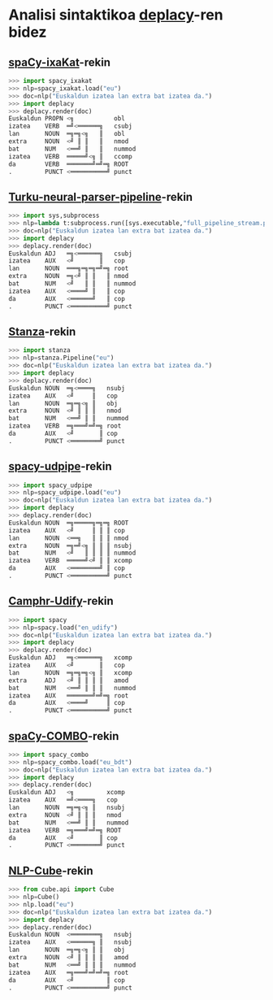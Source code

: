 # Analisi sintaktikoa [deplacy](https://koichiyasuoka.github.io/deplacy/)-ren bidez

## [spaCy-ixaKat](https://github.com/KoichiYasuoka/spaCy-ixaKat)-rekin

```py
>>> import spacy_ixakat
>>> nlp=spacy_ixakat.load("eu")
>>> doc=nlp("Euskaldun izatea lan extra bat izatea da.")
>>> import deplacy
>>> deplacy.render(doc)
Euskaldun PROPN <╗           obl
izatea    VERB  ═╝<══════╗   csubj
lan       NOUN  ═╗═╗<╗   ║   obl
extra     NOUN  <╝ ║ ║   ║   nmod
bat       NUM   <══╝ ║   ║   nummod
izatea    VERB  ═════╝<╗ ║   ccomp
da        VERB  ═══════╝═╝═╗ ROOT
.         PUNCT <══════════╝ punct
```

## [Turku-neural-parser-pipeline](https://turkunlp.org/Turku-neural-parser-pipeline/)-rekin

```py
>>> import sys,subprocess
>>> nlp=lambda t:subprocess.run([sys.executable,"full_pipeline_stream.py","--gpu","-1","--conf","models_eu_bdt/pipelines.yaml"],cwd="Turku-neural-parser-pipeline",input=t,encoding="utf-8",stdout=subprocess.PIPE).stdout
>>> doc=nlp("Euskaldun izatea lan extra bat izatea da.")
>>> import deplacy
>>> deplacy.render(doc)
Euskaldun ADJ   ═╗<══════╗   csubj
izatea    AUX   <╝       ║   cop
lan       NOUN  ═══╗═╗═╗═╝═╗ root
extra     NOUN  ═╗<╝ ║ ║   ║ nmod
bat       NUM   <╝   ║ ║   ║ nummod
izatea    AUX   <════╝ ║   ║ cop
da        AUX   <══════╝   ║ cop
.         PUNCT <══════════╝ punct
```

## [Stanza](https://stanfordnlp.github.io/stanza)-rekin

```py
>>> import stanza
>>> nlp=stanza.Pipeline("eu")
>>> doc=nlp("Euskaldun izatea lan extra bat izatea da.")
>>> import deplacy
>>> deplacy.render(doc)
Euskaldun NOUN  ═╗<════╗   nsubj
izatea    AUX   <╝     ║   cop
lan       NOUN  ═╗═╗<╗ ║   obj
extra     NOUN  <╝ ║ ║ ║   nmod
bat       NUM   <══╝ ║ ║   nummod
izatea    VERB  ═╗═══╝═╝═╗ root
da        AUX   <╝       ║ cop
.         PUNCT <════════╝ punct
```

## [spacy-udpipe](https://github.com/TakeLab/spacy-udpipe)-rekin

```py
>>> import spacy_udpipe
>>> nlp=spacy_udpipe.load("eu")
>>> doc=nlp("Euskaldun izatea lan extra bat izatea da.")
>>> import deplacy
>>> deplacy.render(doc)
Euskaldun NOUN  ═╗═════╗═╗═╗ ROOT
izatea    AUX   <╝     ║ ║ ║ cop
lan       NOUN  <══╗   ║ ║ ║ nmod
extra     NOUN  ═╗═╝<╗ ║ ║ ║ nsubj
bat       NUM   <╝   ║ ║ ║ ║ nummod
izatea    VERB  ═════╝<╝ ║ ║ xcomp
da        AUX   <════════╝ ║ cop
.         PUNCT <══════════╝ punct
```

## [Camphr-Udify](https://camphr.readthedocs.io/en/latest/notes/udify.html)-rekin

```py
>>> import spacy
>>> nlp=spacy.load("en_udify")
>>> doc=nlp("Euskaldun izatea lan extra bat izatea da.")
>>> import deplacy
>>> deplacy.render(doc)
Euskaldun ADJ   ═╗<══════╗   xcomp
izatea    AUX   <╝       ║   cop
lan       NOUN  ═╗═╗═╗<╗ ║   xcomp
extra     ADJ   <╝ ║ ║ ║ ║   amod
bat       NUM   <══╝ ║ ║ ║   nummod
izatea    AUX   ═══════╝═╝═╗ root
da        AUX   <════╝     ║ cop
.         PUNCT <══════════╝ punct
```

## [spaCy-COMBO](https://github.com/KoichiYasuoka/spaCy-COMBO)-rekin

```py
>>> import spacy_combo
>>> nlp=spacy_combo.load("eu_bdt")
>>> doc=nlp("Euskaldun izatea lan extra bat izatea da.")
>>> import deplacy
>>> deplacy.render(doc)
Euskaldun ADJ   <╗         xcomp
izatea    AUX   ═╝<════╗   cop
lan       NOUN  ═╗═╗<╗ ║   nsubj
extra     NOUN  <╝ ║ ║ ║   nmod
bat       NUM   <══╝ ║ ║   nummod
izatea    VERB  ═╗═══╝═╝═╗ ROOT
da        AUX   <╝       ║ cop
.         PUNCT <════════╝ punct
```

## [NLP-Cube](https://github.com/Adobe/NLP-Cube)-rekin

```py
>>> from cube.api import Cube
>>> nlp=Cube()
>>> nlp.load("eu")
>>> doc=nlp("Euskaldun izatea lan extra bat izatea da.")
>>> import deplacy
>>> deplacy.render(doc)
Euskaldun NOUN  <════════╗   nsubj
izatea    AUX   <══════╗ ║   nsubj
lan       NOUN  ═╗═╗<╗ ║ ║   obj
extra     NOUN  <╝ ║ ║ ║ ║   amod
bat       NUM   <══╝ ║ ║ ║   nummod
izatea    AUX   ═╗═══╝═╝═╝═╗ root
da        AUX   <╝         ║ cop
.         PUNCT <══════════╝ punct
```

